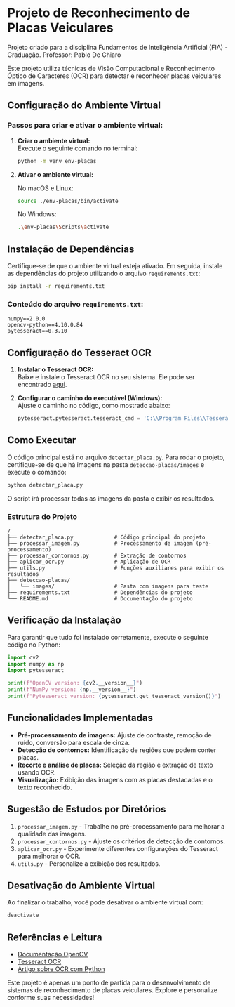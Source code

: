 
# Projeto de Reconhecimento de Placas Veiculares

Projeto criado para a disciplina Fundamentos de Inteligência Artificial (FIA) - Graduação. Professor: Pablo De Chiaro  

Este projeto utiliza técnicas de Visão Computacional e Reconhecimento Óptico de Caracteres (OCR) para detectar e reconhecer placas veiculares em imagens.

## Configuração do Ambiente Virtual

### Passos para criar e ativar o ambiente virtual:

1. **Criar o ambiente virtual:**  
   Execute o seguinte comando no terminal:  

   ```bash
   python -m venv env-placas
   ```

2. **Ativar o ambiente virtual:**  

   No macOS e Linux:

   ```bash
   source ./env-placas/bin/activate
   ```

   No Windows:

   ```bash
   .\env-placas\Scripts\activate
   ```

## Instalação de Dependências

Certifique-se de que o ambiente virtual esteja ativado. Em seguida, instale as dependências do projeto utilizando o arquivo `requirements.txt`:

```bash
pip install -r requirements.txt
```

### Conteúdo do arquivo `requirements.txt`:

```text
numpy==2.0.0
opencv-python==4.10.0.84
pytesseract==0.3.10
```

## Configuração do Tesseract OCR

1. **Instalar o Tesseract OCR:**  
   Baixe e instale o Tesseract OCR no seu sistema. Ele pode ser encontrado [aqui](https://github.com/tesseract-ocr/tesseract).

2. **Configurar o caminho do executável (Windows):**  
   Ajuste o caminho no código, como mostrado abaixo:

   ```python
   pytesseract.pytesseract.tesseract_cmd = 'C:\\Program Files\\Tesseract-OCR\\tesseract.exe'
   ```

## Como Executar

O código principal está no arquivo `detectar_placa.py`. Para rodar o projeto, certifique-se de que há imagens na pasta `deteccao-placas/images` e execute o comando:

```bash
python detectar_placa.py
```

O script irá processar todas as imagens da pasta e exibir os resultados.

### Estrutura do Projeto

```plaintext
/
├── detectar_placa.py             # Código principal do projeto
├── processar_imagem.py           # Processamento de imagem (pré-processamento)
├── processar_contornos.py        # Extração de contornos
├── aplicar_ocr.py                # Aplicação de OCR
├── utils.py                      # Funções auxiliares para exibir os resultados
├── deteccao-placas/
│   └── images/                   # Pasta com imagens para teste
├── requirements.txt              # Dependências do projeto
└── README.md                     # Documentação do projeto
```

## Verificação da Instalação

Para garantir que tudo foi instalado corretamente, execute o seguinte código no Python:

```python
import cv2
import numpy as np
import pytesseract

print(f"OpenCV version: {cv2.__version__}")
print(f"NumPy version: {np.__version__}")
print(f"Pytesseract version: {pytesseract.get_tesseract_version()}")
```

## Funcionalidades Implementadas

- **Pré-processamento de imagens:** Ajuste de contraste, remoção de ruído, conversão para escala de cinza.
- **Detecção de contornos:** Identificação de regiões que podem conter placas.
- **Recorte e análise de placas:** Seleção da região e extração de texto usando OCR.
- **Visualização:** Exibição das imagens com as placas destacadas e o texto reconhecido.

## Sugestão de Estudos por Diretórios

1. `processar_imagem.py` - Trabalhe no pré-processamento para melhorar a qualidade das imagens.
2. `processar_contornos.py` - Ajuste os critérios de detecção de contornos.
3. `aplicar_ocr.py` - Experimente diferentes configurações do Tesseract para melhorar o OCR.
4. `utils.py` - Personalize a exibição dos resultados.

## Desativação do Ambiente Virtual

Ao finalizar o trabalho, você pode desativar o ambiente virtual com:

```bash
deactivate
```

## Referências e Leitura

- [Documentação OpenCV](https://docs.opencv.org/)
- [Tesseract OCR](https://github.com/tesseract-ocr/tesseract)
- [Artigo sobre OCR com Python](https://medium.com/@techmayank2000/using-tesseract-with-python-for-ocr)

Este projeto é apenas um ponto de partida para o desenvolvimento de sistemas de reconhecimento de placas veiculares. Explore e personalize conforme suas necessidades!

